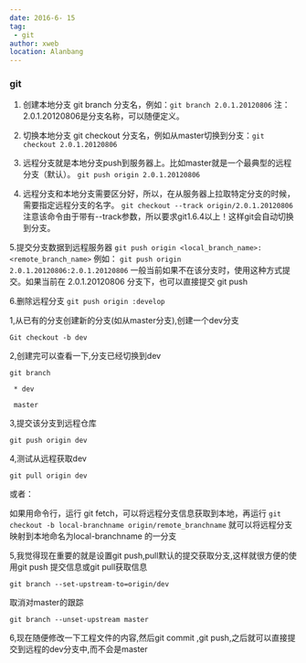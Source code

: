 ```yaml
---
date: 2016-6- 15
tag: 
 - git
author: xweb
location: Alanbang
---
```


### git 
1. 创建本地分支
git branch 分支名，例如：`git branch 2.0.1.20120806`
注：2.0.1.20120806是分支名称，可以随便定义。
 
2. 切换本地分支
git checkout 分支名，例如从master切换到分支：`git checkout 2.0.1.20120806`
 
3. 远程分支就是本地分支push到服务器上。比如master就是一个最典型的远程分支（默认）。
`git push origin 2.0.1.20120806`
 
4. 远程分支和本地分支需要区分好，所以，在从服务器上拉取特定分支的时候，需要指定远程分支的名字。
`git checkout --track origin/2.0.1.20120806`
注意该命令由于带有--track参数，所以要求git1.6.4以上！这样git会自动切换到分支。
 
5.提交分支数据到远程服务器
`git push origin <local_branch_name>:<remote_branch_name>`
例如：
`git push origin 2.0.1.20120806:2.0.1.20120806`
一般当前如果不在该分支时，使用这种方式提交。如果当前在 2.0.1.20120806 分支下，也可以直接提交
git push
 
6.删除远程分支
`git push origin :develop`
 

1,从已有的分支创建新的分支(如从master分支),创建一个dev分支

`Git checkout -b dev`

2,创建完可以查看一下,分支已经切换到dev

`git branch`

   ` * dev`

   ` master`

3,提交该分支到远程仓库

`git push origin dev`

4,测试从远程获取dev

`git pull origin dev`

或者：

如果用命令行，运行 git fetch，可以将远程分支信息获取到本地，再运行 `git checkout -b local-branchname origin/remote_branchname`  就可以将远程分支映射到本地命名为local-branchname  的一分支

5,我觉得现在重要的就是设置git push,pull默认的提交获取分支,这样就很方便的使用git push 提交信息或git pull获取信息

`git branch --set-upstream-to=origin/dev`

取消对master的跟踪

`git branch --unset-upstream master`

6,现在随便修改一下工程文件的内容,然后git commit ,git push,之后就可以直接提交到远程的dev分支中,而不会是master